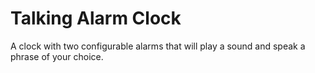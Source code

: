 
Talking Alarm Clock
=======

A clock with two configurable alarms that will play a sound and speak a phrase of your choice.